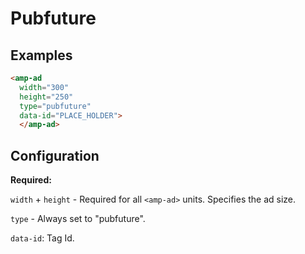 # Pubfuture

## Examples

```html
<amp-ad
  width="300"
  height="250"
  type="pubfuture"
  data-id="PLACE_HOLDER">
  </amp-ad>
```

## Configuration

**Required:**

`width` + `height` - Required for all `<amp-ad>` units. Specifies the ad size.

`type` - Always set to "pubfuture".

`data-id`: Tag Id.